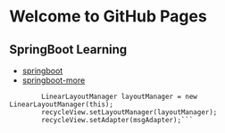 

# Welcome to GitHub Pages


## SpringBoot Learning


- [springboot](https://yanqi02.github.io/springboot)
- [springboot-more](https://yanqi02.github.io/springboot-more)




``` final MessageAdapter msgAdapter = new MessageAdapter(this, list);
        LinearLayoutManager layoutManager = new LinearLayoutManager(this);
        recycleView.setLayoutManager(layoutManager);
        recycleView.setAdapter(msgAdapter);```
